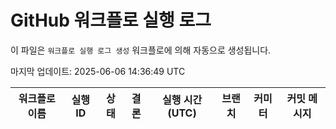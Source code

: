 # GitHub 워크플로 실행 로그

이 파일은 `워크플로 실행 로그 생성` 워크플로에 의해 자동으로 생성됩니다.

마지막 업데이트: 2025-06-06 14:36:49 UTC

| 워크플로 이름 | 실행 ID | 상태 | 결론 | 실행 시간(UTC) | 브랜치 | 커미터 | 커밋 메시지 |
|---|---|---|---|---|---|---|---|
